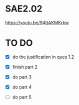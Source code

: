 # SAE2.02

https://youtu.be/94ttAKMKrkw

# TO DO

- [x] do the justification in ques 1.2

- [x] finish part 2

- [x] do part 3

- [x] do part 4

- [ ] do part 5

